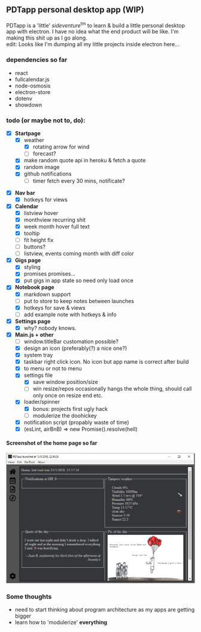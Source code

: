 ## PDTapp personal desktop app (WIP)

PDTapp is a 'little' *sideventure*<sup>tm</sup> to learn & build a little personal desktop app with electron.
I have no idea what the end product will be like. I'm making this shit up as I go along.  
edit: Looks like I'm dumping all my little projects inside electron here...

### dependencies so far
* react
* fullcalendar.js
* node-osmosis
* electron-store
* dotenv
* showdown

### todo (or maybe not to, do):

* [x] **Startpage**
  - [x] weather
    - [x] rotating arrow for wind
	- [ ] forecast?
  - [x] make random quote api in heroku & fetch a quote
  - [x] random image
  - [x] github notifications
    - [ ] timer fetch every 30 mins, notificate?
- [x] **Nav bar**
  - [x] hotkeys for views
- [x] **Calendar** 
  - [x] listview hover
  - [x] monthview recurring shit
  - [x] week month hover full text
  - [x] tooltip
  - [ ] fit height fix
  - [ ] buttons?
  - [ ] listview, events coming month with diff color
- [x] **Gigs page**
  - [x] styling
  - [x] promises promises...
  - [x] put gigs in app state so need only load once  
- [x] **Notebook page**
  - [x] markdown support
  - [ ] put to store to keep notes between launches 
  - [x] hotkeys for save & views
  - [ ] add example note with hotkeys & info
- [x] **Settings page**
  - [x] why? nobody knows.
- [x] **Main.js + other**
	- [ ] window.titleBar customation possible?
	- [x] design an icon (preferably(?) a nice one?)
	- [x] system tray
	- [x] taskbar right click icon. No icon but app name is correct after build
	- [x] to menu or not to menu
	- [x] settings file
		- [x] save window position/size
		- [ ] win resize/repos occasionally hangs the whole thing, should call only once on resize end etc.
	- [x] loader/spinner
		- [x] bonus: projects first ugly hack
		- [ ] modulerize the doohickey 
	- [x] notification script  (propably waste of time)
	- [x] (esLint, airBnB) => new Promise().resolve(hell)  

#### Screenshot of the home page so far  
![2018-05-02_0951.png](src/assets/img/2018-05-13_2350.png)

### Some thoughts
* need to start thinking about program architecture as my apps are getting bigger
* learn how to 'modulerize' **everything**